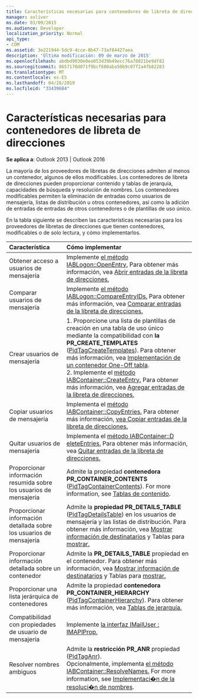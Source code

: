 ```yaml
---
title: Características necesarias para contenedores de libreta de direcciones
manager: soliver
ms.date: 03/09/2015
ms.audience: Developer
localization_priority: Normal
api_type:
- COM
ms.assetid: 3e221944-5dc9-4cce-8b47-73af84427aea
description: 'Última modificación: 09 de marzo de 2015'
ms.openlocfilehash: abdbd9030e0ea053d39b49ecc76a78821be9df82
ms.sourcegitcommit: 8657170d071f9bcf680aba50b9c07f2a4fb82283
ms.translationtype: MT
ms.contentlocale: es-ES
ms.lasthandoff: 04/28/2019
ms.locfileid: "33439684"
---
```

# <a name="required-features-for-address-book-containers"></a>Características necesarias para contenedores de libreta de direcciones

  
  
**Se aplica a**: Outlook 2013 | Outlook 2016 
  
La mayoría de los proveedores de libretas de direcciones admiten al menos un contenedor, algunos de ellos modificables. Los contenedores de libreta de direcciones pueden proporcionar contenido y tablas de jerarquía, capacidades de búsqueda y resolución de nombres. Los contenedores modificables permiten la eliminación de entradas como usuarios de mensajería, listas de distribución u otros contenedores, así como la adición de entradas de entradas de otros contenedores o de plantillas de uso único.
  
En la tabla siguiente se describen las características necesarias para los proveedores de libretas de direcciones que tienen contenedores, modificables o de solo lectura, y cómo implementarlos.
  
|**Característica**|**Cómo implementar**|
|:-----|:-----|
|Obtener acceso a usuarios de mensajería  <br/> |Implemente [el método IABLogon::OpenEntry.](iablogon-openentry.md) Para obtener más información, vea [Abrir entradas de la libreta de direcciones.](opening-address-book-entries.md)  <br/> |
|Comparar usuarios de mensajería  <br/> |Implemente [el método IABLogon::CompareEntryIDs.](iablogon-compareentryids.md) Para obtener más información, vea [Comparar entradas de la libreta de direcciones.](comparing-address-book-entries.md)  <br/> |
|Crear usuarios de mensajería  <br/> |1. Proporcione una lista de plantillas de creación en una tabla de uso único mediante la compatibilidad con **la PR_CREATE_TEMPLATES** ([PidTagCreateTemplates](pidtagcreatetemplates-canonical-property.md)). Para obtener más información, vea [Implementación de un contenedor One-Off tabla](implementing-a-container-one-off-table.md).  <br/> 2. Implemente el [método IABContainer::CreateEntry.](iabcontainer-createentry.md) Para obtener más información, vea [Agregar entradas de la libreta de direcciones.](adding-address-book-entries.md)  <br/> |
|Copiar usuarios de mensajería  <br/> |Implementa el [método IABContainer::CopyEntries.](iabcontainer-copyentries.md) Para obtener más información, [vea Copiar entradas de la libreta de direcciones.](copying-address-book-entries.md)  <br/> |
|Quitar usuarios de mensajería  <br/> |Implementa el [método IABContainer::D eleteEntries.](iabcontainer-deleteentries.md) Para obtener más información, vea [Quitar entradas de la libreta de direcciones.](removing-address-book-entries.md)  <br/> |
|Proporcionar información resumida sobre los usuarios de mensajería  <br/> |Admite la propiedad **contenedora PR_CONTAINER_CONTENTS** ([PidTagContainerContents](pidtagcontainercontents-canonical-property.md)). For more information, see [Tablas de contenido](contents-tables.md).  <br/> |
|Proporcionar información detallada sobre los usuarios de mensajería  <br/> |Admite la **propiedad PR_DETAILS_TABLE** ([PidTagDetailsTable](pidtagdetailstable-canonical-property.md)) en los usuarios de mensajería y las listas de distribución. Para obtener más información, vea [Mostrar información de destinatarios](displaying-recipient-information.md) y Tablas para [mostrar.](display-tables.md)  <br/> |
|Proporcionar información detallada sobre un contenedor  <br/> |Admite la **PR_DETAILS_TABLE** propiedad en el contenedor. Para obtener más información, vea [Mostrar información de destinatarios](displaying-recipient-information.md) y Tablas para [mostrar.](display-tables.md)  <br/> |
|Proporcionar una lista jerárquica de contenedores  <br/> |Admite la propiedad **contenedora PR_CONTAINER_HIERARCHY** ([PidTagContainerHierarchy](pidtagcontainerhierarchy-canonical-property.md)). Para obtener más información, vea [Tablas de jerarquía.](hierarchy-tables.md)  <br/> |
|Compatibilidad con propiedades de usuario de mensajería  <br/> |Implemente [la interfaz IMailUser : IMAPIProp.](imailuserimapiprop.md)  <br/> |
|Resolver nombres ambiguos  <br/> | Admite la **restricción PR_ANR** propiedad ([PidTagAnr](pidtaganr-canonical-property.md)).  <br/>  Opcionalmente, implementa [el método IABContainer::ResolveNames.](iabcontainer-resolvenames.md) For more information, see [Implementaci�n de la resoluci�n de nombres](implementing-name-resolution.md).  <br/> |
   

